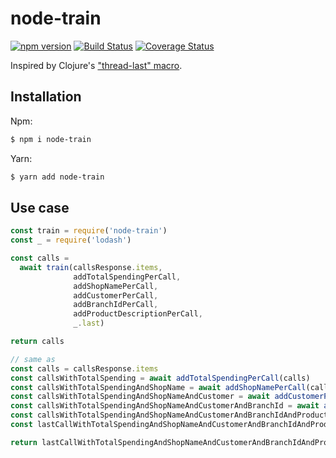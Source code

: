 # node-train

[![npm version](https://badge.fury.io/js/node-train.svg)](https://badge.fury.io/js/node-train)
[![Build Status](https://travis-ci.org/pito-svk/node-train.svg?branch=master)](https://travis-ci.org/pito-svk/node-train)
[![Coverage Status](https://coveralls.io/repos/github/pito-svk/node-train/badge.svg?branch=master)](https://coveralls.io/github/pito-svk/node-train?branch=master)

Inspired by Clojure's ["thread-last" macro](https://clojuredocs.org/clojure.core/-%3E%3E).

## Installation

Npm:
```sh
$ npm i node-train
```

Yarn:
```sh
$ yarn add node-train
```

## Use case

```javascript
const train = require('node-train')
const _ = require('lodash')

const calls =
  await train(callsResponse.items,
              addTotalSpendingPerCall,
              addShopNamePerCall,
              addCustomerPerCall,
              addBranchIdPerCall,
              addProductDescriptionPerCall,
              _.last)

return calls

// same as
const calls = callsResponse.items
const callsWithTotalSpending = await addTotalSpendingPerCall(calls)
const callsWithTotalSpendingAndShopName = await addShopNamePerCall(callsWithTotalSpending)
const callsWithTotalSpendingAndShopNameAndCustomer = await addCustomerPerCall(callsWithTotalSpendingAndShopName)
const callsWithTotalSpendingAndShopNameAndCustomerAndBranchId = await addBranchIdPerCall(callsWithTotalSpendingAndShopNameAndCustomer)
const callsWithTotalSpendingAndShopNameAndCustomerAndBranchIdAndProductDescription = await addProductDescriptionPerCall(callsWithTotalSpendingAndShopNameAndCustomerAndBranchId)
const lastCallWithTotalSpendingAndShopNameAndCustomerAndBranchIdAndProductDescription = _.last(callsWithTotalSpendingAndShopNameAndCustomerAndBranchIdAndProductDescription)

return lastCallWithTotalSpendingAndShopNameAndCustomerAndBranchIdAndProductDescription
```
